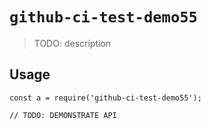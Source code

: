 
# `github-ci-test-demo55`

> TODO: description

## Usage

```
const a = require('github-ci-test-demo55');

// TODO: DEMONSTRATE API
```

